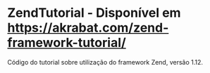 # ZendTutorial - Disponível em https://akrabat.com/zend-framework-tutorial/
Código do tutorial sobre utilização do framework Zend, versão 1.12.
